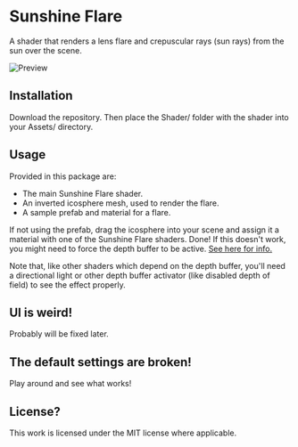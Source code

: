 # Sunshine Flare

A shader that renders a lens flare and crepuscular rays (sun rays) from the sun over the scene.

![Preview](../../wikis/uploads/60278616baf3c2112265f0b81c911e05/Unity_2021-01-07_12-31-29.jpg)

## Installation

Download the repository. Then place the Shader/ folder with the shader into your Assets/ directory.

## Usage

Provided in this package are:

- The main Sunshine Flare shader.
- An inverted icosphere mesh, used to render the flare.
- A sample prefab and material for a flare.

If not using the prefab, drag the icosphere into your scene and assign it a material with one of the Sunshine Flare shaders. Done! If this doesn't work, you might need to force the depth buffer to be active. [See here for info.](https://github.com/Xiexe/XSVolumetrics)

Note that, like other shaders which depend on the depth buffer, you'll need a directional light or other depth buffer activator (like disabled depth of field) to see the effect properly.

## UI is weird!

Probably will be fixed later.

## The default settings are broken!

Play around and see what works!

## License?

This work is licensed under the MIT license where applicable.
